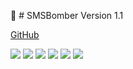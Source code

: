:rocket: #  SMSBomber Version 1.1

[GitHub](http://github.com)

<img src="SMSBomber(1).png"/>
<img src="smsbomber(2).png"/>
<img src="SMSBomber(3).png"/>
<img src="SMSBomber(4).png"/>
<img src="SMSBomber(5).png"/>
<img src="SMSBomber(6).png"/>


